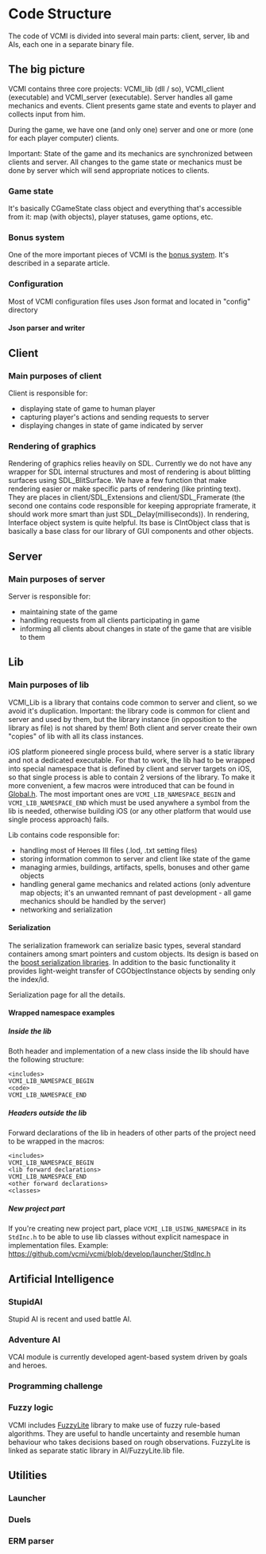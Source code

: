 # Code Structure

The code of VCMI is divided into several main parts: client, server, lib and AIs, each one in a separate binary file.

## The big picture

VCMI contains three core projects: VCMI_lib (dll / so), VCMI_client (executable) and VCMI_server (executable). Server handles all game mechanics and events. Client presents game state and events to player and collects input from him.

During the game, we have one (and only one) server and one or more (one for each player computer) clients.

Important: State of the game and its mechanics are synchronized between clients and server. All changes to the game state or mechanics must be done by server which will send appropriate notices to clients.

### Game state

It's basically CGameState class object and everything that's accessible from it: map (with objects), player statuses, game options, etc.

### Bonus system

One of the more important pieces of VCMI is the [bonus system](Bonus_System.md). It's described in a separate article.

### Configuration

Most of VCMI configuration files uses Json format and located in "config" directory

#### Json parser and writer

## Client

### Main purposes of client

Client is responsible for:

- displaying state of game to human player
- capturing player's actions and sending requests to server
- displaying changes in state of game indicated by server

### Rendering of graphics

Rendering of graphics relies heavily on SDL. Currently we do not have any wrapper for SDL internal structures and most of rendering is about blitting surfaces using SDL_BlitSurface. We have a few function that make rendering easier or make specific parts of rendering (like printing text). They are places in client/SDL_Extensions and client/SDL_Framerate (the second one contains code responsible for keeping appropriate framerate, it should work more smart than just SDL_Delay(milliseconds)).
In rendering, Interface object system is quite helpful. Its base is CIntObject class that is basically a base class for our library of GUI components and other objects.

## Server

### Main purposes of server

Server is responsible for:

- maintaining state of the game
- handling requests from all clients participating in game
- informing all clients about changes in state of the game that are
    visible to them

## Lib

### Main purposes of lib

VCMI_Lib is a library that contains code common to server and client, so we avoid it's duplication. Important: the library code is common for client and server and used by them, but the library instance (in opposition to the library as file) is not shared by them! Both client and server create their own "copies" of lib with all its class instances.

iOS platform pioneered single process build, where server is a static library and not a dedicated executable. For that to work, the lib had to be wrapped into special namespace that is defined by client and server targets on iOS, so that single process is able to contain 2 versions of the library. To make it more convenient, a few macros were introduced that can be found in [Global.h](https://github.com/vcmi/vcmi/blob/develop/Global.h). The most important ones are `VCMI_LIB_NAMESPACE_BEGIN` and `VCMI_LIB_NAMESPACE_END` which must be used anywhere a symbol from the lib is needed, otherwise building iOS (or any other platform that would use single process approach) fails.

Lib contains code responsible for:

- handling most of Heroes III files (.lod, .txt setting files)
- storing information common to server and client like state of the game
- managing armies, buildings, artifacts, spells, bonuses and other game objects
- handling general game mechanics and related actions (only adventure map objects; it's an unwanted remnant of past development - all game mechanics should be handled by the server)
- networking and serialization

#### Serialization

The serialization framework can serialize basic types, several standard containers among smart pointers and custom objects. Its design is based on the [boost serialization libraries](http://www.boost.org/doc/libs/1_52_0/libs/serialization/doc/index.html).
In addition to the basic functionality it provides light-weight transfer of CGObjectInstance objects by sending only the index/id.

Serialization page for all the details.

#### Wrapped namespace examples

##### Inside the lib

Both header and implementation of a new class inside the lib should have the following structure:

`<includes>`  
`VCMI_LIB_NAMESPACE_BEGIN`  
`<code>`  
`VCMI_LIB_NAMESPACE_END`

##### Headers outside the lib

Forward declarations of the lib in headers of other parts of the project need to be wrapped in the macros:

`<includes>`  
`VCMI_LIB_NAMESPACE_BEGIN`  
`<lib forward declarations>`  
`VCMI_LIB_NAMESPACE_END`  
`<other forward declarations>`  
`<classes>`

##### New project part

If you're creating new project part, place `VCMI_LIB_USING_NAMESPACE` in its `StdInc.h` to be able to use lib classes without explicit namespace in implementation files. Example: <https://github.com/vcmi/vcmi/blob/develop/launcher/StdInc.h>

## Artificial Intelligence

### StupidAI

Stupid AI is recent and used battle AI.

### Adventure AI

VCAI module is currently developed agent-based system driven by goals and heroes.

### Programming challenge

### Fuzzy logic

VCMI includes [FuzzyLite](http://code.google.com/p/fuzzy-lite/) library to make use of fuzzy rule-based algorithms. They are useful to handle uncertainty and resemble human behaviour who takes decisions based on rough observations. FuzzyLite is linked as separate static library in AI/FuzzyLite.lib file.

## Utilities

### Launcher

### Duels

### ERM parser
